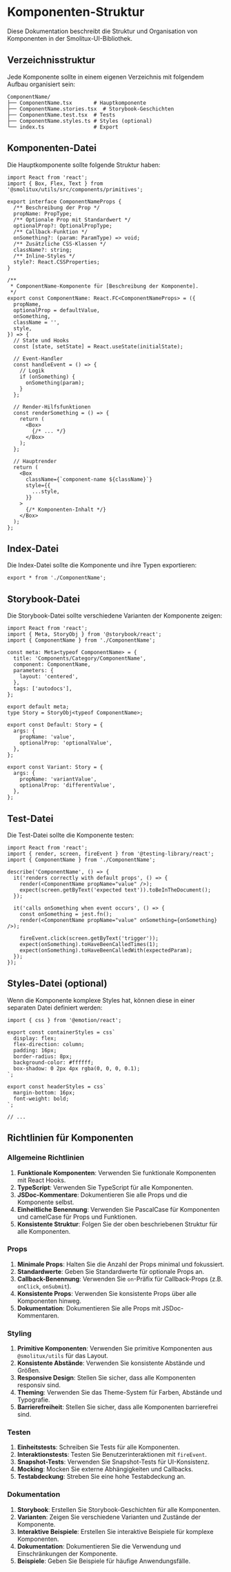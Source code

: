# Komponenten-Struktur

Diese Dokumentation beschreibt die Struktur und Organisation von Komponenten in der Smolitux-UI-Bibliothek.

## Verzeichnisstruktur

Jede Komponente sollte in einem eigenen Verzeichnis mit folgendem Aufbau organisiert sein:

```
ComponentName/
├── ComponentName.tsx       # Hauptkomponente
├── ComponentName.stories.tsx  # Storybook-Geschichten
├── ComponentName.test.tsx  # Tests
├── ComponentName.styles.ts # Styles (optional)
└── index.ts                # Export
```

## Komponenten-Datei

Die Hauptkomponente sollte folgende Struktur haben:

```tsx
import React from 'react';
import { Box, Flex, Text } from '@smolitux/utils/src/components/primitives';

export interface ComponentNameProps {
  /** Beschreibung der Prop */
  propName: PropType;
  /** Optionale Prop mit Standardwert */
  optionalProp?: OptionalPropType;
  /** Callback-Funktion */
  onSomething?: (param: ParamType) => void;
  /** Zusätzliche CSS-Klassen */
  className?: string;
  /** Inline-Styles */
  style?: React.CSSProperties;
}

/**
 * ComponentName-Komponente für [Beschreibung der Komponente].
 */
export const ComponentName: React.FC<ComponentNameProps> = ({
  propName,
  optionalProp = defaultValue,
  onSomething,
  className = '',
  style,
}) => {
  // State und Hooks
  const [state, setState] = React.useState(initialState);

  // Event-Handler
  const handleEvent = () => {
    // Logik
    if (onSomething) {
      onSomething(param);
    }
  };

  // Render-Hilfsfunktionen
  const renderSomething = () => {
    return (
      <Box>
        {/* ... */}
      </Box>
    );
  };

  // Hauptrender
  return (
    <Box
      className={`component-name ${className}`}
      style={{
        ...style,
      }}
    >
      {/* Komponenten-Inhalt */}
    </Box>
  );
};
```

## Index-Datei

Die Index-Datei sollte die Komponente und ihre Typen exportieren:

```tsx
export * from './ComponentName';
```

## Storybook-Datei

Die Storybook-Datei sollte verschiedene Varianten der Komponente zeigen:

```tsx
import React from 'react';
import { Meta, StoryObj } from '@storybook/react';
import { ComponentName } from './ComponentName';

const meta: Meta<typeof ComponentName> = {
  title: 'Components/Category/ComponentName',
  component: ComponentName,
  parameters: {
    layout: 'centered',
  },
  tags: ['autodocs'],
};

export default meta;
type Story = StoryObj<typeof ComponentName>;

export const Default: Story = {
  args: {
    propName: 'value',
    optionalProp: 'optionalValue',
  },
};

export const Variant: Story = {
  args: {
    propName: 'variantValue',
    optionalProp: 'differentValue',
  },
};
```

## Test-Datei

Die Test-Datei sollte die Komponente testen:

```tsx
import React from 'react';
import { render, screen, fireEvent } from '@testing-library/react';
import { ComponentName } from './ComponentName';

describe('ComponentName', () => {
  it('renders correctly with default props', () => {
    render(<ComponentName propName="value" />);
    expect(screen.getByText('expected text')).toBeInTheDocument();
  });

  it('calls onSomething when event occurs', () => {
    const onSomething = jest.fn();
    render(<ComponentName propName="value" onSomething={onSomething} />);
    
    fireEvent.click(screen.getByText('trigger'));
    expect(onSomething).toHaveBeenCalledTimes(1);
    expect(onSomething).toHaveBeenCalledWith(expectedParam);
  });
});
```

## Styles-Datei (optional)

Wenn die Komponente komplexe Styles hat, können diese in einer separaten Datei definiert werden:

```tsx
import { css } from '@emotion/react';

export const containerStyles = css`
  display: flex;
  flex-direction: column;
  padding: 16px;
  border-radius: 8px;
  background-color: #ffffff;
  box-shadow: 0 2px 4px rgba(0, 0, 0, 0.1);
`;

export const headerStyles = css`
  margin-bottom: 16px;
  font-weight: bold;
`;

// ...
```

## Richtlinien für Komponenten

### Allgemeine Richtlinien

1. **Funktionale Komponenten**: Verwenden Sie funktionale Komponenten mit React Hooks.
2. **TypeScript**: Verwenden Sie TypeScript für alle Komponenten.
3. **JSDoc-Kommentare**: Dokumentieren Sie alle Props und die Komponente selbst.
4. **Einheitliche Benennung**: Verwenden Sie PascalCase für Komponenten und camelCase für Props und Funktionen.
5. **Konsistente Struktur**: Folgen Sie der oben beschriebenen Struktur für alle Komponenten.

### Props

1. **Minimale Props**: Halten Sie die Anzahl der Props minimal und fokussiert.
2. **Standardwerte**: Geben Sie Standardwerte für optionale Props an.
3. **Callback-Benennung**: Verwenden Sie `on`-Präfix für Callback-Props (z.B. `onClick`, `onSubmit`).
4. **Konsistente Props**: Verwenden Sie konsistente Props über alle Komponenten hinweg.
5. **Dokumentation**: Dokumentieren Sie alle Props mit JSDoc-Kommentaren.

### Styling

1. **Primitive Komponenten**: Verwenden Sie primitive Komponenten aus `@smolitux/utils` für das Layout.
2. **Konsistente Abstände**: Verwenden Sie konsistente Abstände und Größen.
3. **Responsive Design**: Stellen Sie sicher, dass alle Komponenten responsiv sind.
4. **Theming**: Verwenden Sie das Theme-System für Farben, Abstände und Typografie.
5. **Barrierefreiheit**: Stellen Sie sicher, dass alle Komponenten barrierefrei sind.

### Testen

1. **Einheitstests**: Schreiben Sie Tests für alle Komponenten.
2. **Interaktionstests**: Testen Sie Benutzerinteraktionen mit `fireEvent`.
3. **Snapshot-Tests**: Verwenden Sie Snapshot-Tests für UI-Konsistenz.
4. **Mocking**: Mocken Sie externe Abhängigkeiten und Callbacks.
5. **Testabdeckung**: Streben Sie eine hohe Testabdeckung an.

### Dokumentation

1. **Storybook**: Erstellen Sie Storybook-Geschichten für alle Komponenten.
2. **Varianten**: Zeigen Sie verschiedene Varianten und Zustände der Komponente.
3. **Interaktive Beispiele**: Erstellen Sie interaktive Beispiele für komplexe Komponenten.
4. **Dokumentation**: Dokumentieren Sie die Verwendung und Einschränkungen der Komponente.
5. **Beispiele**: Geben Sie Beispiele für häufige Anwendungsfälle.